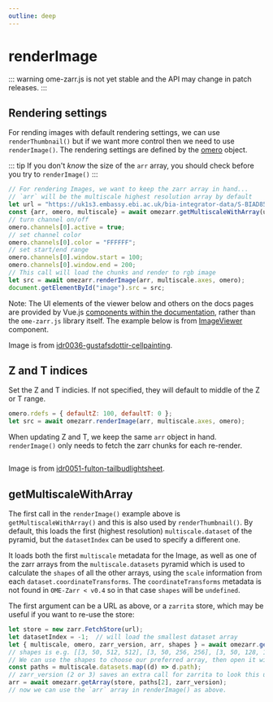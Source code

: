 ```yaml
---
outline: deep
---
```


<script setup>
import Image from './components/Image.vue';
import ImageViewer from './components/ImageViewer.vue';
</script>

# renderImage

::: warning
ome-zarr.js is not yet stable and the API may change in patch releases.
:::

## Rendering settings

For rending images with default rendering settings, we can use `renderThumbnail()` but if we
want more control then we need to use `renderImage()`. The rendering settings are defined
by the [omero](https://ngff.openmicroscopy.org/latest/index.html#omero-md) object.

::: tip
If you don't *know* the size of the `arr` array, you should check before you try to `renderImage()`
:::

```js
// For rendering Images, we want to keep the zarr array in hand...
// `arr` will be the multiscale highest resolution array by default
let url = "https://uk1s3.embassy.ebi.ac.uk/bia-integrator-data/S-BIAD855/781ac3d7-673f-47be-a4d2-3fdf3f477047/781ac3d7-673f-47be-a4d2-3fdf3f477047.zarr/D/3/0";
const {arr, omero, multiscale} = await omezarr.getMultiscaleWithArray(url);
// turn channel on/off
omero.channels[0].active = true;
// set channel color
omero.channels[0].color = "FFFFFF";
// set start/end range
omero.channels[0].window.start = 100;
omero.channels[0].window.end = 200;
// This call will load the chunks and render to rgb image
let src = await omezarr.renderImage(arr, multiscale.axes, omero);
document.getElementById("image").src = src;
```

Note: The UI elements of the viewer below and others on the docs pages are provided by Vue.js [components within the
documentation](https://github.com/biongff/ome-zarr.js/blob/main/docs/components/), rather than the `ome-zarr.js` library itself.
The example below is from [ImageViewer](https://github.com/biongff/ome-zarr.js/blob/main/docs/components/ImageViewer.vue) component.

<ClientOnly>
<ImageViewer url="https://uk1s3.embassy.ebi.ac.uk/bia-integrator-data/S-BIAD855/781ac3d7-673f-47be-a4d2-3fdf3f477047/781ac3d7-673f-47be-a4d2-3fdf3f477047.zarr/D/3/0" />
</ClientOnly>

Image is from [idr0036-gustafsdottir-cellpainting](https://idr.openmicroscopy.org/webclient/?show=screen-1952).

## Z and T indices

Set the Z and T indicies. If not specified, they will default to middle of the Z or T range.

```js
omero.rdefs = { defaultZ: 100, defaultT: 0 };
let src = await omezarr.renderImage(arr, multiscale.axes, omero);
```

When updating Z and T, we keep the same `arr` object in hand. `renderImage()` only needs to fetch the zarr chunks for each re-render. 

<ClientOnly>
<Image url="https://uk1s3.embassy.ebi.ac.uk/bia-integrator-data/S-BIAD815/c49efcfd-e767-4ae5-adbf-299cafd92120/c49efcfd-e767-4ae5-adbf-299cafd92120.zarr/0/" autoBoost=true example="ztSliders" />
</ClientOnly>


Image is from [idr0051-fulton-tailbudlightsheet](https://idr.openmicroscopy.org/webclient/?show=project-552).


## getMultiscaleWithArray

The first call in the `renderImage()` example above is `getMultiscaleWithArray()` and this is also used
by `renderThumbnail()`. By default, this loads the first (highest resolution) `multiscale.dataset` of the pyramid,
but the `datasetIndex` can be used to specify a different one. 

It loads both the first `multiscale` metadata for the Image, as well as one of the zarr arrays from the
`multiscale.datasets` pyramid which is used to calculate the `shapes` of all the other arrays, using the
`scale` information from each `dataset.coordinateTransforms`. The `coordinateTransforms` metadata is not
found in `OME-Zarr < v0.4` so in that case `shapes` will be `undefined`.

The first argument can be a URL as above, or a `zarrita` store, which may be useful if you want to re-use the store:

```js
let store = new zarr.FetchStore(url);
let datasetIndex = -1;  // will load the smallest dataset array
let { multiscale, omero, zarr_version, arr, shapes } = await omezarr.getMultiscaleWithArray(store, datasetIndex);
// shapes is e.g. [[3, 50, 512, 512], [3, 50, 256, 256], [3, 50, 128, 128]]
// We can use the shapes to choose our preferred array, then open it with:
const paths = multiscale.datasets.map((d) => d.path);
// zarr_version (2 or 3) saves an extra call for zarrita to look this up
arr = await omezarr.getArray(store, paths[2], zarr_version);
// now we can use the `arr` array in renderImage() as above.
```